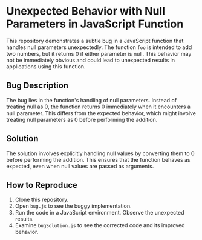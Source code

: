# Unexpected Behavior with Null Parameters in JavaScript Function

This repository demonstrates a subtle bug in a JavaScript function that handles null parameters unexpectedly. The function `foo` is intended to add two numbers, but it returns 0 if either parameter is null. This behavior may not be immediately obvious and could lead to unexpected results in applications using this function.

## Bug Description

The bug lies in the function's handling of null parameters.  Instead of treating null as 0, the function returns 0 immediately when it encounters a null parameter. This differs from the expected behavior, which might involve treating null parameters as 0 before performing the addition.

## Solution

The solution involves explicitly handling null values by converting them to 0 before performing the addition. This ensures that the function behaves as expected, even when null values are passed as arguments.

## How to Reproduce

1. Clone this repository.
2. Open `bug.js` to see the buggy implementation.
3. Run the code in a JavaScript environment. Observe the unexpected results.
4. Examine `bugSolution.js` to see the corrected code and its improved behavior.